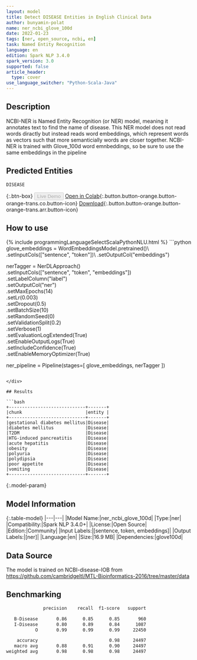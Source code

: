 ```yaml
---
layout: model
title: Detect DISEASE Entities in English Clinical Data
author: bunyamin-polat
name: ner_ncbi_glove_100d
date: 2022-01-23
tags: [ner, open_source, ncbi, en]
task: Named Entity Recognition
language: en
edition: Spark NLP 3.4.0
spark_version: 3.0
supported: false
article_header:
  type: cover
use_language_switcher: "Python-Scala-Java"
---
```


## Description

NCBI-NER is Named Entity Recognition (or NER) model, meaning it annotates text to find the name of disease. This NER model does not read words diractly but instead reads word embeddings, which represent words as vectors such that more semanticially words are closer together. NCBI-NER is trained with Glove_100d word emnbeddings, so be sure to use the same embeddings in the pipeline

## Predicted Entities

`DISEASE`

{:.btn-box}
<button class="button button-orange" disabled>Live Demo</button>
[Open in Colab](https://colab.research.google.com/github/bunyamin-polat/Spark-NLP-NER-Model-with-NCBI-disease/blob/main/NER_Model_Training.ipynb){:.button.button-orange.button-orange-trans.co.button-icon}
[Download](https://s3.amazonaws.com/community.johnsnowlabs.com/bunyamin-polat/ner_ncbi_glove_100d_en_3.4.0_3.0_1642980603588.zip){:.button.button-orange.button-orange-trans.arr.button-icon}

## How to use



<div class="tabs-box" markdown="1">
{% include programmingLanguageSelectScalaPythonNLU.html %}
```python
glove_embeddings = WordEmbeddingsModel.pretrained()\
    .setInputCols(["sentence", "token"])\
    .setOutputCol("embeddings")

nerTagger = NerDLApproach()\
    .setInputCols(["sentence", "token", "embeddings"])\
    .setLabelColumn("label")\
    .setOutputCol("ner")\
    .setMaxEpochs(14)\
    .setLr(0.003)\
    .setDropout(0.5)\
    .setBatchSize(10)\
    .setRandomSeed(0)\
    .setValidationSplit(0.2)\
    .setVerbose(1)\
    .setEvaluationLogExtended(True) \
    .setEnableOutputLogs(True)\
    .setIncludeConfidence(True)\
    .setEnableMemoryOptimizer(True)

ner_pipeline = Pipeline(stages=[
      glove_embeddings,
      nerTagger
])
```

</div>

## Results

```bash
+-----------------------------+-------+
|chunk                        |entity |
+-----------------------------+-------+
|gestational diabetes mellitus|Disease|
|diabetes mellitus            |Disease|
|T2DM                         |Disease|
|HTG-induced pancreatitis     |Disease|
|acute hepatitis              |Disease|
|obesity                      |Disease|
|polyuria                     |Disease|
|polydipsia                   |Disease|
|poor appetite                |Disease|
|vomiting                     |Disease|
+-----------------------------+-------+
```

{:.model-param}
## Model Information

{:.table-model}
|---|---|
|Model Name:|ner_ncbi_glove_100d|
|Type:|ner|
|Compatibility:|Spark NLP 3.4.0+|
|License:|Open Source|
|Edition:|Community|
|Input Labels:|[sentence, token, embeddings]|
|Output Labels:|[ner]|
|Language:|en|
|Size:|16.9 MB|
|Dependencies:|glove100d|

## Data Source

The model is trained on NCBI-disease-IOB from https://github.com/cambridgeltl/MTL-Bioinformatics-2016/tree/master/data

## Benchmarking

```bash
              precision    recall  f1-score   support

   B-Disease       0.86      0.85      0.85       960
   I-Disease       0.80      0.89      0.84      1087
           O       0.99      0.99      0.99     22450

    accuracy                           0.98     24497
   macro avg       0.88      0.91      0.90     24497
weighted avg       0.98      0.98      0.98     24497
```